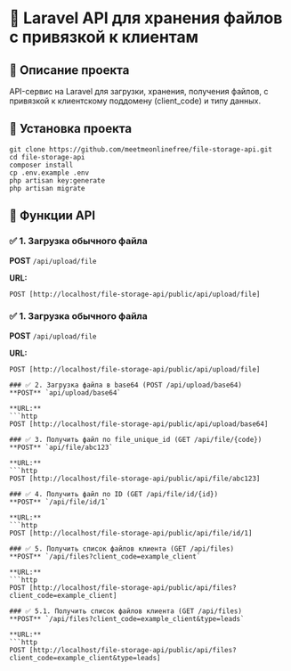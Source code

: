 # 📁 Laravel API для хранения файлов с привязкой к клиентам

## 📌 Описание проекта
API-сервис на Laravel для загрузки, хранения, получения файлов, с привязкой к клиентскому поддомену (client_code) и типу данных.

## 🚀 Установка проекта
`git clone https://github.com/meetmeonlinefree/file-storage-api.git`<br/>
`cd file-storage-api`<br/>
`composer install`<br/>
`cp .env.example .env`<br/>
`php artisan key:generate`<br/>
`php artisan migrate`<br/>


## 🚀 Функции API


### ✅ 1. Загрузка обычного файла
**POST** `/api/upload/file`

**URL:**
```http
POST [http://localhost/file-storage-api/public/api/upload/file]
```

### ✅ 1. Загрузка обычного файла
**POST** `/api/upload/file`

**URL:**
```http
POST [http://localhost/file-storage-api/public/api/upload/file]

### ✅ 2. Загрузка файла в base64 (POST /api/upload/base64)
**POST** `api/upload/base64`

**URL:**
```http
POST [http://localhost/file-storage-api/public/api/upload/base64]

### ✅ 3. Получить файл по file_unique_id (GET /api/file/{code})
**POST** `api/file/abc123`

**URL:**
```http
POST [http://localhost/file-storage-api/public/api/file/abc123]

### ✅ 4. Получить файл по ID (GET /api/file/id/{id})
**POST** `/api/file/id/1`

**URL:**
```http
POST [http://localhost/file-storage-api/public/api/file/id/1]

### ✅ 5. Получить список файлов клиента (GET /api/files)
**POST** `/api/files?client_code=example_client`

**URL:**
```http
POST [http://localhost/file-storage-api/public/api/files?client_code=example_client]

### ✅ 5.1. Получить список файлов клиента (GET /api/files)
**POST** `/api/files?client_code=example_client&type=leads`

**URL:**
```http
POST [http://localhost/file-storage-api/public/api/files?client_code=example_client&type=leads]
